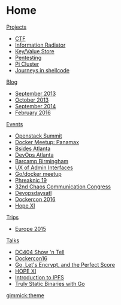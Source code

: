 # Home

[Projects]()

  * [CTF](projects/ctf/index.md)
  * [Information Radiator](projects/infovent/index.md)
  * [Key/Value Store](projects/kvstore/index.md)
  * [Pentesting](projects/pentesting/index.md)
  * [Pi Cluster](projects/picluster/index.md)
  * [Journeys in shellcode](projects/shellcode/index.md)

[Blog]()

  * [September 2013](blog/2013/09/index.md)
  * [October 2013](blog/2013/10/index.md)
  * [September 2014](blog/2014/09/index.md)
  * [February 2016](blog/2016/02/index.md)

[Events]()

  * [Openstack Summit](events/2014/05/openstack.md)
  * [Docker Meetup: Panamax](events/2014/09/docker-panamax.md)
  * [Bsides Atlanta](events/2015/03/bsidesatl.md)
  * [DevOps Atlanta](events/2015/04/devopsatl.md)
  * [Barcamp Birmingham](events/2015/04/bhambarcamp.md)
  * [UX of Admin Interfaces](events/2015/07/ux-admin.md)
  * [Go/docker meetup](events/2015/07/godocker.md)
  * [Phreaknic 19](events/2015/11/phreaknic19.md)
  * [32nd Chaos Communication Congress](events/2015/12/32c3.md)
  * [Devopsdaysatl](events/2016/04/devopsdaysatl.md)
  * [Dockercon 2016](events/2016/06/dockercon16.md)
  * [Hope XI](events/2016/07/hope.xi.md)

[Trips]()

  * [Europe 2015](trips/2015/Europe.md)

[Talks]()

  * [DC404 Show 'n Tell](talks/dc404-show-n-tell-2016-10.md)
  * [Dockercon16](talks/dockercon16.md)
  * [Go, Let's Encrypt, and the Perfect Score](talks/go-le-score.md)
  * [HOPE XI](talks/hope.xi.md)
  * [Introduction to IPFS](talks/ipfs-intro.md)
  * [Truly Static Binaries with Go](talks/musl-go.md)

[gimmick:theme](readable)
